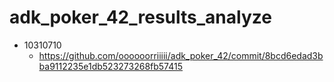 # adk_poker_42_results_analyze

- 10310710
  - https://github.com/oooooorriiiii/adk_poker_42/commit/8bcd6edad3bba9112235e1db523273268fb57415

